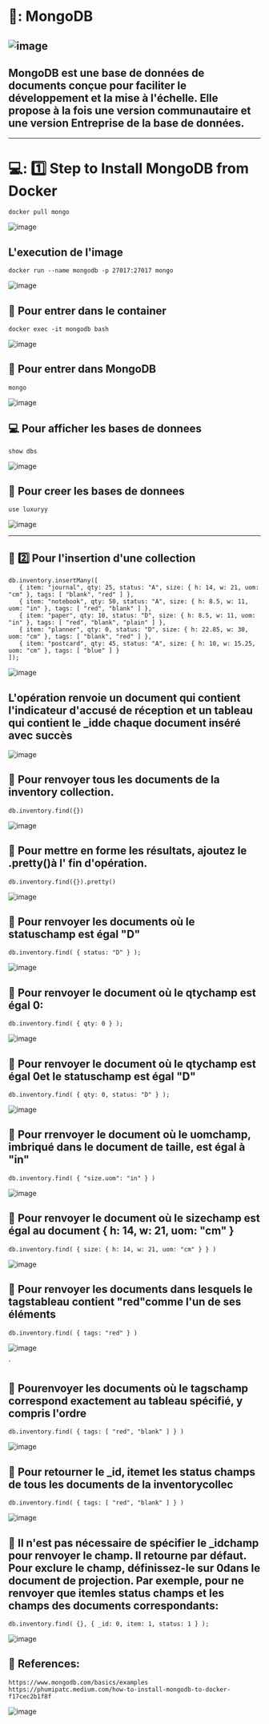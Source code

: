 # 🐝: MongoDB 

![image](manga.png)
------
## MongoDB est une base de données de documents conçue pour faciliter le développement et la mise à l'échelle. Elle propose à la fois une version communautaire et une version Entreprise de la base de données.
------
# 💻: :one: Step to Install MongoDB from Docker
```
docker pull mongo

```
![image](mongo1.jpg)
## L'execution de l'image
```
docker run --name mongodb -p 27017:27017 mongo

```
![image](mongo2.jpg)

## :snake: Pour entrer dans le container 
```
docker exec -it mongodb bash

```
![image](mongo3.jpg)

## :apple: Pour entrer dans MongoDB
```
mongo

```
![image](mongo4.jpg)

## :computer: Pour afficher les bases de donnees 
```
show dbs

```
![image](mongo5.jpg)

## :apple: Pour creer les bases de donnees
```
use luxuryy

```
![image](mango1.jpg)

----
## :pushpin: :two: Pour l'insertion d'une collection 
```
db.inventory.insertMany([
   { item: "journal", qty: 25, status: "A", size: { h: 14, w: 21, uom: "cm" }, tags: [ "blank", "red" ] },
   { item: "notebook", qty: 50, status: "A", size: { h: 8.5, w: 11, uom: "in" }, tags: [ "red", "blank" ] },
   { item: "paper", qty: 10, status: "D", size: { h: 8.5, w: 11, uom: "in" }, tags: [ "red", "blank", "plain" ] },
   { item: "planner", qty: 0, status: "D", size: { h: 22.85, w: 30, uom: "cm" }, tags: [ "blank", "red" ] },
   { item: "postcard", qty: 45, status: "A", size: { h: 10, w: 15.25, uom: "cm" }, tags: [ "blue" ] }
]);

```
![image](mango0.jpg)


## L'opération renvoie un document qui contient l'indicateur d'accusé de réception et un tableau qui contient le _idde chaque document inséré avec succès



![image](mango01.jpg)


## :pushpin:  Pour renvoyer tous les documents de la inventory collection.
```
db.inventory.find({})
```
![image](mango4.jpg)

## :pushpin:  Pour mettre en forme les résultats, ajoutez le .pretty()à l' fin d'opération.
```
db.inventory.find({}).pretty()
```
![image](mango5.jpg)


## :pushpin:  Pour renvoyer les documents où le statuschamp est égal "D"
```
db.inventory.find( { status: "D" } );
```
![image](mango6.jpg)


## :pushpin:  Pour renvoyer le document où le qtychamp est égal 0:
```
db.inventory.find( { qty: 0 } );
```
![image](mango7.jpg)


## :pushpin:  Pour renvoyer le document où le qtychamp est égal 0et le statuschamp est égal "D"
```
db.inventory.find( { qty: 0, status: "D" } );
```
![image](mango8.jpg)


## :pushpin:  Pour  rrenvoyer le document où le uomchamp, imbriqué dans le document de taille, est égal à "in"
```
db.inventory.find( { "size.uom": "in" } )
```
![image](mango9.jpg)


## :pushpin:  Pour  renvoyer le document où le sizechamp est égal au document { h: 14, w: 21, uom: "cm" }
```
db.inventory.find( { size: { h: 14, w: 21, uom: "cm" } } )
```
![image](mango10.jpg)


## :pushpin:  Pour renvoyer les documents dans lesquels le tagstableau contient "red"comme l'un de ses éléments
```
db.inventory.find( { tags: "red" } )
```
![image](mango11.jpg)


`
## :pushpin:  Pourenvoyer les documents où le tagschamp correspond exactement au tableau spécifié, y compris l'ordre
```
db.inventory.find( { tags: [ "red", "blank" ] } )
```
![image](mango12.jpg)


## :pushpin:  Pour retourner le _id, itemet les status champs de tous les documents de la inventorycollec
```
db.inventory.find( { tags: [ "red", "blank" ] } )
```
![image](mango13.jpg)


## :pushpin:  Il n'est pas nécessaire de spécifier le _idchamp pour renvoyer le champ. Il retourne par défaut. Pour exclure le champ, définissez-le sur 0dans le document de projection. Par exemple, pour ne renvoyer que itemles status champs et les champs des documents correspondants:
```
db.inventory.find( {}, { _id: 0, item: 1, status: 1 } );
```
![image](mango14.jpg)


## :pushpin: References:
```
https://www.mongodb.com/basics/examples
https://phumipatc.medium.com/how-to-install-mongodb-to-docker-f17cec2b1f8f
```
![image](manga.png)
